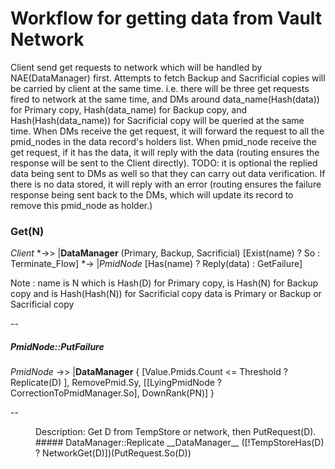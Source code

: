 # Workflow for getting data from Vault Network
Client send get requests to network which will be handled by NAE(DataManager) first.
Attempts to fetch Backup and Sacrificial copies will be carried by client at the same time.
i.e. there will be three get requests fired to network at the same time,
     and DMs around data_name(Hash(data)) for Primary copy, Hash(data_name) for Backup copy,
         and Hash(Hash(data_name)) for Sacrificial copy will be queried at the same time.
When DMs receive the get request, it will forward the request to all the pmid_nodes in the data record's holders list.
When pmid_node receive the get request, if it has the data, it will reply with the data (routing ensures the response will be sent to the Client directly).
TODO: it is optional the replied data being sent to DMs as well so that they can carry out data verification.
If there is no data stored, it will reply with an error (routing ensures the failure response being sent back to the DMs, which will update its record to remove this pmid_node as holder.)


### Get(N)
_Client_  *->> |__DataManager__  (Primary, Backup, Sacrificial) [Exist(name) ? So : Terminate_Flow]
          *->  |_PmidNode_ [Has(name) ? Reply(data) : GetFailure]

Note : name is N which is Hash(D) for Primary copy, is Hash(N) for Backup copy and is Hash(Hash(N)) for Sacrificial copy
       data is Primary or Backup or Sacrificial copy


--
##### PmidNode::PutFailure
_PmidNode_ ->> |__DataManager__ { [Value.Pmids.Count <= Threshold ? Replicate(D) ],
                                  RemovePmid.Sy,
                                  [[LyingPmidNode ? CorrectionToPmidManager.So], DownRank(PN)] }


--
<dd>Description: Get D from TempStore or network, then PutRequest(D).</ddt>
##### DataManager::Replicate
__DataManager__ ([!TempStoreHas(D) ? NetworkGet(D)])(PutRequest.So(D))
